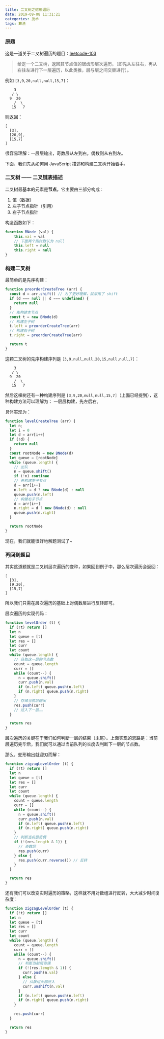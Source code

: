 ```yaml
---
title: 二叉树之蛇形遍历
date: 2019-09-08 11:31:21
categories: 技术
tags: 算法
---
```


### 原题

这是一道关于二叉树遍历的题目：[leetcode-103](https://leetcode-cn.com/problems/binary-tree-zigzag-level-order-traversal/)

> 给定一个二叉树，返回其节点值的锯齿形层次遍历。（即先从左往右，再从右往左进行下一层遍历，以此类推，层与层之间交替进行）。

例如 `[3,9,20,null,null,15,7]`：
```
    3
   / \
  9  20
    /  \
   15   7
```

则返回：
```
[
  [3],
  [20,9],
  [15,7]
]
```

<!--more-->

很容易理解：一层层输出，奇数层从左到右，偶数则从右到左。

下面，我们先从如何用 JavaScript 描述和构建二叉树开始着手。

### 二叉树 —— 二叉链表描述

二叉树最基本的元素是**节点**，它主要由三部分构成：
1. 值（数据）
2. 左子节点指针（引用）
3. 右子节点指针

构造函数如下：
```js
function BNode (val) {
    this.val = val
    // 下面两个指针默认为 null
    this.left = null
    this.right = null
}
```

### 构建二叉树

最简单的是先序构建：
```js
function preorderCreateTree (arr) {
  const d = arr.shift() // 为了更好理解，就采用了 shift
  if (d === null || d === undefined) {
    return null
  }
  // 先构建本节点
  const t = new BNode(d)
  // 构建左子树
  t.left = preorderCreateTree(arr)
  // 构建右子树
  t.right = preorderCreateTree(arr)

  return t
}
```

这颗二叉树的先序构建序列是 `[3,9,null,null,20,15,null,null,7]`：
```
    3
   / \
  9  20
    /  \
   15   7
```

然后这棵树还有一种构建序列是 `[3,9,20,null,null,15,7]`（上面已经提到），这种构建方法可以理解为：
一层层构建，先左后右。

具体实现为：
```js
function levelCreateTree (arr) {
  let n;
  let i = 0
  let d = arr[i++]
  if (!d) {
    return null
  }
  const rootNode = new BNode(d)
  let queue = [rootNode]
  while (queue.length) {
    // 出队
    n = queue.shift()
    if (!n) continue
    // 先构建左子节点
    d = arr[i++]
    n.left = d ? new BNode(d) : null
    queue.push(n.left)
    // 构建右子节点
    d = arr[i++]
    n.right = d ? new BNode(d) : null
    queue.push(n.right)
  }

  return rootNode
}
```

现在，我们就能很好地解题测试了~

### 再回到题目

其实这道题就是二叉树层次遍历的变种，如果回到例子中，那么层次遍历会返回：
```
[
  [3],
  [9,20],
  [15,7]
]
```

所以我们只需在层次遍历的基础上对偶数层进行反转即可。

层次遍历的实现代码：
```js
function levelOrder (t) {
  if (!t) return []
  let n
  let queue = [t]
  let res = []
  let curr
  let count
  while (queue.length) {
    // 获取这一层的节点数
    count = queue.length
    curr = []
    while (count--) {
      n = queue.shift()
      curr.push(n.val)
      if (n.left) queue.push(n.left)
      if (n.right) queue.push(n.right)
    }
    // 存储当前层输出
    res.push(curr)
    // 进入下一层……
  }

  return res
}
```

层次遍历的关键在于我们如何判断一层的结束（末尾）。上面实现的思路是：当前层遍历完毕后，我们就可以通过当前队列的长度去判断下一层的节点数。

那么，蛇形输出就迎刃而解：
```js
function zigzagLevelOrder (t) {
  if (!t) return []
  let n
  let queue = [t]
  let res = []
  let curr
  let count
  while (queue.length) {
    count = queue.length
    curr = []
    while (count--) {
      n = queue.shift()
      curr.push(n.val)
      if (n.left) queue.push(n.left)
      if (n.right) queue.push(n.right)
    }
    // 判断当前层奇偶
    if (!(res.length & 1)) {
      // 奇数层
      res.push(curr)
    } else {
      res.push(curr.reverse()) // 反转
    }
  }

  return res
}
```

还有我们可以改变实时遍历的策略，这样就不用对数组进行反转，大大减少时间复杂度：
```js
function zigzagLevelOrder (t) {
  if (!t) return []
  let n
  let queue = [t]
  let res = []
  let curr
  let count
  while (queue.length) {
    count = queue.length
    curr = []
    while (count--) {
      n = queue.shift()
      // 判断当前层奇偶
      if (!(res.length & 1)) {
        curr.push(n.val)
      } else {
        // 从数组头部压入
        curr.unshift(n.val)
      }
      if (n.left) queue.push(n.left)
      if (n.right) queue.push(n.right)
    }
    
    res.push(curr)
  }

  return res
}
```
